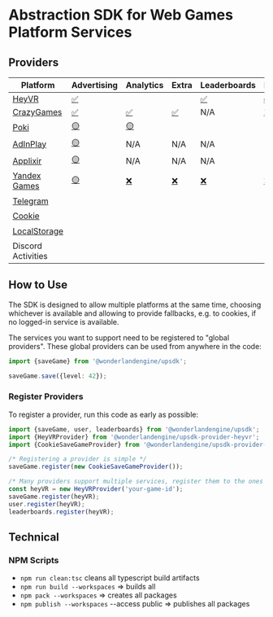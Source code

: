 # Abstraction SDK for Web Games Platform Services

## Providers

[i]: ## "Implemented."
[n]: ## "Not implemented."
[u]: ## "Used in production."

| **Platform**                                                                                | **Advertising** | **Analytics** | **Extra** | **Leaderboards** | **Purchases** | **SaveGame** | **User** |
| ------------------------------------------------------------------------------------------- | -------------- | ------------- | --------- | ---------------- | ------------- | ------------ | -------- |
| [HeyVR](https://www.npmjs.com/package/@wonderlandengine/upsdk-provider-heyvr)               | [✅][u]        |               |           | [✅][u]         | [✅][u]       | [✅][u]      | [✅][u]  |
| [CrazyGames](https://www.npmjs.com/package/@wonderlandengine/upsdk-provider-crazygames)     | [✅][u]        | [✅][u]       | [✅][u]   | N/A             | [❌][n]       | [✅][u]      | [✅][u]  |
| [Poki](https://www.npmjs.com/package/@wonderlandengine/upsdk-provider-poki)                 | [🟡][i]        | [🟡][i]       |    |              |        |       |   |
| [AdInPlay](https://www.npmjs.com/package/@wonderlandengine/upsdk-provider-adinplay)         | [🟡][i]        | N/A           | N/A       | N/A              | N/A           | N/A          | N/A      |
| [Applixir](https://www.npmjs.com/package/@wonderlandengine/upsdk-provider-applixir)         | [🟡][i]        | N/A           | N/A       | N/A              | N/A           | N/A          | N/A      |
| [Yandex Games](https://www.npmjs.com/package/@wonderlandengine/upsdk-provider-yandexgames)  | [🟡][i]        | [❌][n]       | [❌][n]   |  [❌][n]        | [❌][n]       | [❌][n]      | [❌][n]  |
| [Telegram](https://www.npmjs.com/package/@wonderlandengine/upsdk-provider-telegram)         |                |               |           |                  |               |              | [🟡][i]  |
| [Cookie](https://www.npmjs.com/package/@wonderlandengine/upsdk-provider-cookie)             |                |               |           |                  |               | [✅][u]      |          |
| [LocalStorage](https://www.npmjs.com/package/@wonderlandengine/upsdk-provider-localstorage) |                |               |           |                  |               | [🟡][i]      |          |
| Discord Activities                                                                          |                |               |           |                  |               |              |          |

## How to Use

The SDK is designed to allow multiple platforms at the same time, choosing whichever is available
and allowing to provide fallbacks, e.g. to cookies, if no logged-in service is available.

The services you want to support need to be registered to "global providers". These global
providers can be used from anywhere in the code:

```ts
import {saveGame} from '@wonderlandengine/upsdk';

saveGame.save({level: 42});
```

### Register Providers

To register a provider, run this code as early as possible:

```ts
import {saveGame, user, leaderboards} from '@wonderlandengine/upsdk';
import {HeyVRProvider} from '@wonderlandengine/upsdk-provider-heyvr';
import {CookieSaveGameProvider} from '@wonderlandengine/upsdk-provider-cookie';

/* Registering a provider is simple */
saveGame.register(new CookieSaveGameProvider());

/* Many providers support multiple services, register them to the ones you use: */
const heyVR = new HeyVRProvider('your-game-id');
saveGame.register(heyVR);
user.register(heyVR);
leaderboards.register(heyVR);
```

## Technical

### NPM Scripts

- `npm run clean:tsc` cleans all typescript build artifacts
- `npm run build --workspaces` => builds all
- `npm pack --workspaces` => creates all packages
- `npm publish --workspaces` --access public => publishes all packages
